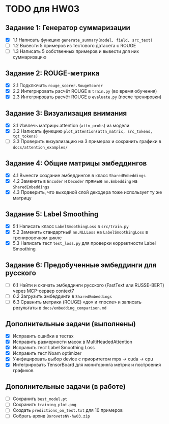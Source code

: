 # TODO для HW03

## Задание 1: Генератор суммаризации
- [x] 1.1 Написать функцию `generate_summary(model, field, src_text)`  
- [ ] 1.2 Вывести 5 примеров из тестового датасета с ROUGE  
- [ ] 1.3 Написать 5 собственных примеров и вывести для них суммаризацию

## Задание 2: ROUGE-метрика
- [x] 2.1 Подключить `rouge_scorer.RougeScorer`  
- [x] 2.2 Интегрировать расчёт ROUGE в `train.py` (во время обучения)  
- [x] 2.3 Интегрировать расчёт ROUGE в `evaluate.py` (после тренировки)

## Задание 3: Визуализация внимания
- [x] 3.1 Извлечь матрицы attention (`attn_probs`) из модели  
- [x] 3.2 Написать функцию `plot_attention(attn_matrix, src_tokens, tgt_tokens)`  
- [ ] 3.3 Проверить визуализацию на 3 примерах и сохранить графики в `docs/attention_examples/`

## Задание 4: Общие матрицы эмбеддингов
- [x] 4.1 Вынести создание эмбеддингов в класс `SharedEmbeddings`  
- [x] 4.2 Заменить в `Encoder` и `Decoder` прямые `nn.Embedding` на `SharedEmbeddings`  
- [x] 4.3 Проверить, что выходной слой декодера тоже использует ту же матрицу

## Задание 5: Label Smoothing
- [x] 5.1 Написать класс `LabelSmoothingLoss` в `src/train.py`  
- [x] 5.2 Заменить стандартный `nn.NLLLoss` на `LabelSmoothingLoss` в тренировочном цикле  
- [x] 5.3 Написать тест `test_loss.py` для проверки корректности Label Smoothing

## Задание 6: Предобученные эмбеддинги для русского
- [ ] 6.1 Найти и скачать эмбеддинги русского (FastText или RUSSE-BERT) через MCP-сервер context7  
- [ ] 6.2 Загрузить эмбеддинги в `SharedEmbeddings`  
- [ ] 6.3 Сравнить метрики (ROUGE) «до» и «после» и записать результаты в `docs/embedding_comparison.md`

## Дополнительные задачи (выполнены)
- [x] Исправить ошибки в тестах
- [x] Исправить размерности масок в MultiHeadedAttention
- [x] Исправить тест Label Smoothing Loss
- [x] Исправить тест Noam optimizer
- [x] Унифицировать выбор device с приоритетом mps -> cuda -> cpu
- [x] Интегрировать TensorBoard для мониторинга метрик и построения графиков

## Дополнительные задачи (в работе)
- [ ] Сохранить `best_model.pt`  
- [ ] Сохранить `training_plot.png`  
- [ ] Создать `predictions_on_test.txt` для 10 примеров  
- [ ] Собрать архив `BorovetsNV-hw03.zip`